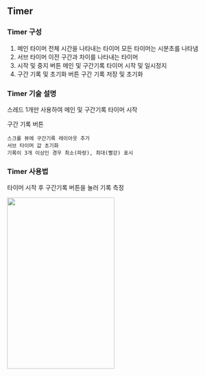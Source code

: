 ## Timer

### Timer 구성
1. 메인 타이머
  전체 시간을 나타내는 타이머
  모든 타이머는 시분초를 나타냄
2. 서브 타이머
  이전 구간과 차이를 나타내는 타이머
2. 시작 및 중지 버튼
  메인 및 구간기록 타이머 시작 및 일시정지
3. 구간 기록 및 초기화 버튼
  구간 기록 저장 및 초기화

### Timer 기술 설명

  스레드 1개만 사용하여 메인 및 구간기록 타이머 시작
  
  구간 기록 버튼
  
    스크롤 뷰에 구간기록 레이아웃 추가
    서브 타이머 값 초기화
    기록이 3개 이상인 경우 최소(파랑), 최대(빨강) 표시
### Timer 사용법

  타이머 시작 후 구간기록 버튼을 눌러 기록 측정
  
<img src="https://user-images.githubusercontent.com/45412843/198030826-ce38c6f2-f44d-4516-ae86-f1fea8a27d9e.jpg" width="250" height="400">
